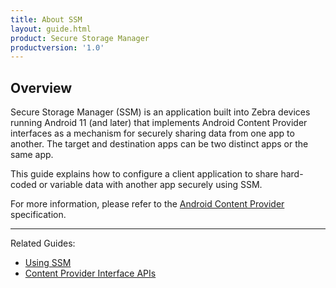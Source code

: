 ```yaml
---
title: About SSM
layout: guide.html
product: Secure Storage Manager
productversion: '1.0'
---
```


## Overview

Secure Storage Manager (SSM) is an application built into Zebra devices running Android 11 (and later) that implements Android Content Provider interfaces as a mechanism for securely sharing data from one app to another. The target and destination apps can be two distinct apps or the same app.

This guide explains how to configure a client application to share hard-coded or variable data with another app securely using SSM. 

For more information, please refer to the [Android Content Provider](https://developer.android.com/guide/topics/providers/content-providers) specification.



-----

Related Guides:

* [Using SSM](../use)
* [Content Provider Interface APIs](../api)
